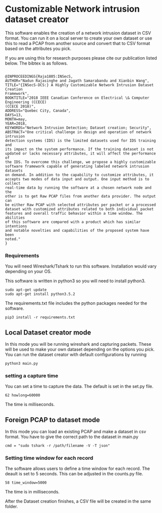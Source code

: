 # Customizable Network intrusion dataset creator
This software enables the creation of a network intrusion dataset in CSV format. You can run it on a local server to create
your own dataset or use this to read a PCAP from another source and convert that to CSV format based on the attributes you pick.



If you are using this for research purposes please cite our publication listed below. The bibtex is as follows. 


```

@INPROCEEDINGS{Raja1805:INSecS,
AUTHOR="Nadun Rajasinghe and Jagath Samarabandu and Xianbin Wang",
TITLE="{INSecS-DCS:} A Highly Customizable Network Intrusion Dataset Creation
Framework",
BOOKTITLE="2018 IEEE Canadian Conference on Electrical \& Computer Engineering (CCECE)
(CCECE 2018)",
ADDRESS="Quebec City, Canada",
DAYS=13,
MONTH=may,
YEAR=2018,
KEYWORDS="Network Intrusion Detection; Dataset creation; Security",
ABSTRACT="One critical challenge in design and operation of network intrusion
detection systems (IDS) is the limited datasets used for IDS training and
its impact on the system performance. If the training dataset is not
updated or lacks necessary attributes, it will affect the performance of
the IDS. To overcome this challenge, we propose a highly customizable
software framework capable of generating labeled network intrusion datasets
on demand. In addition to the capability to customize attributes, it
accepts two modes of data input and output. One input method is to collect
real-time data by running the software at a chosen network node and the
other is to get Raw PCAP files from another data provider. The output can
be either Raw PCAP with selected attributes per packet or a processed
dataset with customized attributes related to both individual packet
features and overall traffic behavior within a time window. The abilities
of this software are compared with a product which has similar intentions
and notable novelties and capabilities of the proposed system have been
noted."
}

```

### Requirements
You will need Wireshark/Tshark to run this software. Installation would vary depending on your OS.

This software is written in python3 so you will need to install python3. 

```
sudo apt-get update
sudo apt-get install python3.5.2
```

The requirements.txt file includes the python packages needed for the software. 

```
pip3 install -r requirements.txt
```

## Local Dataset creator mode

In this mode you will be running wireshark and capturing packets. These will be used to make your own dataset depending on the options you pick. You can run the dataset creator with default configurations by running

```
python3 main.py

```

### setting a capture time

You can set a time to capture the data. The default is set in the set.py file.

```
62 howlong=60000

```

The time is milliseconds. 

## Foreign PCAP to dataset mode

In this mode you can load an existing PCAP and make a dataset in csv format. You have to give the correct path to the dataset in main.py

```
cmd = "sudo tshark -r /path/filename -V -T json"

```
### Setting time window for each record

The software allows users to define a time window for each record. The deault is set to 5 seconds. This can be adjusted 
in the counts.py file.

```
58 time_window=5000

```
The time is in milliseconds. 

After the Dataset creation finishes, a CSV file will be created in the same folder. 
